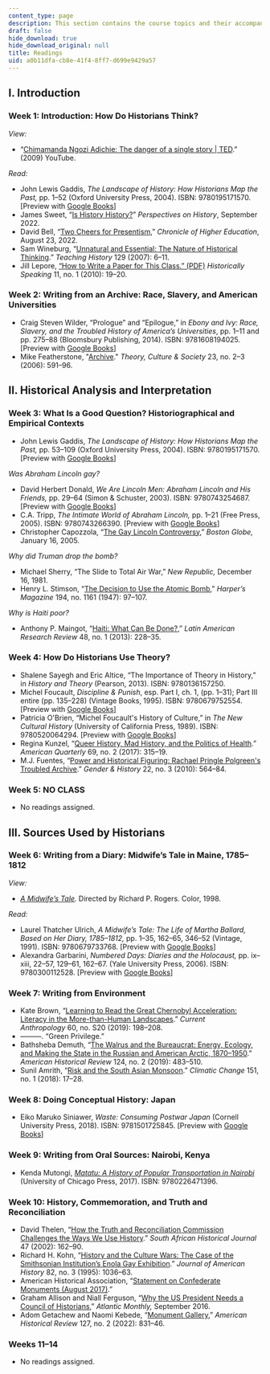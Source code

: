 ```yaml
---
content_type: page
description: This section contains the course topics and their accompanying readings.
draft: false
hide_download: true
hide_download_original: null
title: Readings
uid: a0b11dfa-cb8e-41f4-8ff7-d699e9429a57
---
```

## I. Introduction

### Week 1: Introduction: How Do Historians Think?

*View:*

- “[Chimamanda Ngozi Adichie: The danger of a single story | TED](https://www.youtube.com/watch?v=D9Ihs241zeg).” (2009) YouTube.

*Read:*

- John Lewis Gaddis, *The Landscape of History: How Historians Map the Past,* pp. 1–52 (Oxford University Press, 2004). ISBN: ‎9780195171570. \[Preview with [Google Books](https://www.google.com/books/edition/The_Landscape_of_History/ykz1vUT-CWEC?hl=en&gbpv=1)\]
- James Sweet, “[Is History History?](https://www.historians.org/research-and-publications/perspectives-on-history/september-2022/is-history-history-identity-politics-and-teleologies-of-the-present)” *Perspectives on History*, September 2022.
- David Bell, “[Two Cheers for Presentism](https://www.chronicle.com/article/two-cheers-for-presentism),” *Chronicle of Higher Education*, August 23, 2022.
- Sam Wineburg, “[Unnatural and Essential: The Nature of Historical Thinking](https://www.researchgate.net/publication/271429474_Unnatural_and_essential_The_nature_of_historical_thinking).” *Teaching History* 129 (2007): 6–11.
- Jill Lepore, [“How to Write a Paper for This Class.” (PDF)](https://scholar.harvard.edu/files/jlepore/files/lepore_how_to_write_a_paper_2009_0_1.pdf) *Historically Speaking* 11, no. 1 (2010): 19–20.

### Week 2: Writing from an Archive: Race, Slavery, and American Universities

- Craig Steven Wilder, “Prologue” and “Epilogue,” in *Ebony and Ivy: Race, Slavery, and the Troubled History of America’s Universities*, pp. 1–11 and pp. 275–88 (Bloomsbury Publishing, 2014). ISBN: ‎9781608194025. \[Preview with [Google Books](https://www.google.com/books/edition/Ebony_and_Ivy/8abHAAAAQBAJ?hl=en&gbpv=1)\]
- Mike Featherstone, "[Archive](https://journals.sagepub.com/doi/abs/10.1177/0263276406023002106)." *Theory, Culture & Society* 23, no. 2–3 (2006): 591–96.  

## II. Historical Analysis and Interpretation

### Week 3: What Is a Good Question? Historiographical and Empirical Contexts

- John Lewis Gaddis, *The Landscape of History: How Historians Map the Past,* pp. 53–109 (Oxford University Press, 2004). ISBN: ‎9780195171570. \[Preview with [Google Books](https://www.google.com/books/edition/The_Landscape_of_History/ykz1vUT-CWEC?hl=en&gbpv=1)\]

*Was Abraham Lincoln gay?*

- David Herbert Donald, *We Are Lincoln Men: Abraham Lincoln and His Friends,* pp. 29–64 (Simon & Schuster, 2003). ISBN: ‎9780743254687. \[Preview with [Google Books](https://www.google.com/books/edition/We_Are_Lincoln_Men/4JsrtHTWy_YC?hl=en&gbpv=1)\]
- C.A. Tripp, *The Intimate World of Abraham* *Lincoln,* pp. 1–21 (Free Press, 2005). ISBN: 9780743266390. \[Preview with [Google Books](https://www.google.com/books/edition/The_Intimate_World_of_Abraham_Lincoln/Q8zHX_ldRd4C?hl=en&gbpv=1)\]
- Christopher Capozzola, “[The Gay Lincoln Controversy](http://archive.boston.com/news/globe/ideas/articles/2005/01/16/the_gay_lincoln_controversy?pg=full),” *Boston Globe,* January 16, 2005.  

*Why did Truman drop the bomb?*

- Michael Sherry, “The Slide to Total Air War,” *New Republic,* December 16, 1981.
- Henry L. Stimson, “[The Decision to Use the Atomic Bomb](https://muse.jhu.edu/article/435287/summary),” *Harper’s Magazine* 194, no. 1161 (1947): 97–107.

*Why is Haiti poor?*

- Anthony P. Maingot, “[Haiti: What Can Be Done?](https://muse.jhu.edu/article/504739),” *Latin American Research Review* 48, no. 1 (2013): 228–35.

### Week 4: How Do Historians Use Theory?

- Shalene Sayegh and Eric Altice, “The Importance of Theory in History,” in *History and Theory* (Pearson, 2013). ISBN: ‎9780136157250. 
- Michel Foucault, *Discipline & Punish*, esp. Part I, ch. 1, (pp. 1–31); Part III entire (pp. 135–228) (Vintage Books, 1995). ISBN: 9780679752554. \[Preview with [Google Books](https://www.google.com/books/edition/Discipline_and_Punish/6rfP0H5TSmYC?hl=en&gbpv=1)\]
- Patricia O'Brien, “Michel Foucault's History of Culture,” in *The New Cultural History* (University of California Press, 1989). ISBN: ‎9780520064294. \[Preview with [Google Books](https://www.google.com/books/edition/The_New_Cultural_History/hYocRS2OkIwC?hl=en&gbpv=1)\]
- Regina Kunzel, “[Queer History, Mad History, and the Politics of Health](https://muse.jhu.edu/article/663330).” *American Quarterly* 69, no. 2 (2017): 315–19.
- M.J. Fuentes, “[Power and Historical Figuring: Rachael Pringle Polgreen's Troubled Archive](https://onlinelibrary.wiley.com/doi/full/10.1111/j.1468-0424.2010.01616.x).” *Gender & History* 22, no. 3 (2010): 564–84.

### Week 5: NO CLASS

- No readings assigned.

## III. Sources Used by Historians

### Week 6: Writing from a Diary: Midwife’s Tale in Maine, 1785–1812

*View:*

- [*A Midwife’s Tale*](https://www.imdb.com/title/tt0117044/?ref_=fn_al_tt_2)*.* Directed by Richard P. Rogers. Color, 1998.

*Read:*

- Laurel Thatcher Ulrich, *A Midwife’s Tale: The Life of Martha Ballard, Based on Her Diary, 1785–1812,* pp. 1–35, 162–65, 346–52 (Vintage, 1991). ISBN: ‎9780679733768. \[Preview with [Google Books](https://www.google.com/books/edition/A_Midwife_s_Tale/Qa_MpVB06YUC?hl=en&gbpv=1)\]
- Alexandra Garbarini, *Numbered Days: Diaries and the Holocaust,* pp. ix–xiii, 22–57, 129–61, 162–67. (Yale University Press, 2006). ISBN: 9780300112528. \[Preview with [Google Books](https://www.google.com/books/edition/Numbered_Days/utBBco6EQEEC?hl=en&gbpv=1)\]

### Week 7: Writing from Environment

- Kate Brown, “[Learning to Read the Great Chernobyl Acceleration: Literacy in the More-than-Human Landscapes](https://www.journals.uchicago.edu/doi/full/10.1086/702901).” *Current Anthropology* 60, no. S20 (2019): 198–208.
- ———. “Green Privilege.”
- Bathsheba Demuth, “[The Walrus and the Bureaucrat: Energy, Ecology, and Making the State in the Russian and American Arctic, 1870–1950](https://academic.oup.com/ahr/article/124/2/483/5426289).” *American Historical Review* 124, no. 2 (2019): 483–510.
- Sunil Amrith, “[Risk and the South Asian Monsoon](https://www.researchgate.net/publication/295249111_Risk_and_the_South_Asian_monsoon).” *Climatic Change* 151, no. 1 (2018): 17–28.

### Week 8: Doing Conceptual History: Japan

- Eiko Maruko Siniawer, *Waste: Consuming Postwar Japan* (Cornell University Press, 2018). ISBN: ‎9781501725845. \[Preview with [Google Books](https://www.google.com/books/edition/Waste/1kFQDwAAQBAJ?hl=en&gbpv=1)\] 

### Week 9: Writing from Oral Sources: Nairobi, Kenya

- Kenda Mutongi, [*Matatu: A History of Popular Transportation in Nairobi*](https://bibliopen.org/p/bopen/9780226471426) (University of Chicago Press, 2017). ISBN: ‎9780226471396. 

### Week 10: History, Commemoration, and Truth and Reconciliation

- David Thelen, “[How the Truth and Reconciliation Commission Challenges the Ways We Use History](https://www.tandfonline.com/doi/abs/10.1080/02582470208671439?journalCode=rshj20).” *South African Historical Journal* 47 (2002): 162–90.
- Richard H. Kohn, “[History and the Culture Wars: The Case of the Smithsonian Institution’s Enola Gay Exhibition](https://www.jstor.org/stable/2945111).” *Journal of American History* 82, no. 3 (1995): 1036–63.
- American Historical Association, “[Statement on Confederate Monuments (August 2017)](https://www.historians.org/news-and-advocacy/aha-advocacy/aha-statement-on-confederate-monuments).”
- Graham Allison and Niall Ferguson, “[Why the US President Needs a Council of Historians](https://www.theatlantic.com/magazine/archive/2016/09/dont-know-much-about-history/492746/),” *Atlantic Monthly,* September 2016.
- Adom Getachew and Naomi Kebede, “[Monument Gallery](https://academic.oup.com/ahr/article/127/2/831/6705144),” *American Historical Review* 127, no. 2 (2022): 831–46.  

### Weeks 11–14

- No readings assigned.
